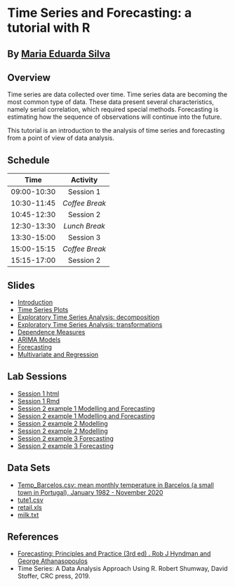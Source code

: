 # Time Series and Forecasting: a tutorial with R

By [Maria Eduarda Silva](https://www.fep.up.pt/docentes/mesilva/)
------------------------------------------------------------------------------------------------------

## Overview

Time series are data collected over time. Time series data are
becoming the most common type of data. These data present several
characteristics, namely serial correlation, which required special
methods. Forecasting is estimating how the sequence of observations
  will continue into the future. 
  
This tutorial is an introduction to the analysis of time series and
forecasting from a point of view of data analysis. 
 
## Schedule


|Time | Activity |
|:----------:|:---------:| 
 | 09:00-10:30 | Session 1 | 
 | 10:30-11:45 | *Coffee Break* | 
| 10:45-12:30 | Session 2 | 
|12:30-13:30 | *Lunch Break*| 
| 13:30-15:00| Session 3| 
|15:00-15:15 | *Coffee Break*| 
| 15:15-17:00 | Session 2 |


## Slides

+ [Introduction](Slides/1.pdf)
+ [Time Series Plots]( )
+ [Exploratory Time Series Analysis: decomposition]( )
+ [Exploratory Time Series Analysis: transformations]( )
+ [Dependence Measures]( )
+ [ARIMA Models]( ) 
+ [Forecasting]( ) 
+ [Multivariate and Regression]( )


## Lab Sessions

+ [Session 1 html](LabSessions/LabSession1.html )
+  [Session 1 Rmd](LabSessions/LabSession1.Rmd )
+ [Session 2 example 1 Modelling and Forecasting](LabSessions/LabSession2_1.html) 
+ [Session 2 example 1 Modelling and Forecasting](LabSessions/LabSession2_1.Rmd) 
+ [Session 2 example 2 Modelling](LabSessions/LabSession2_2.html)
+ [Session 2 example 2 Modelling](LabSessions/LabSession2_2.Rmd)
+ [Session 2 example 3 Forecasting](LabSessions/LabSession2_3.html)
+ [Session 2 example 3 Forecasting](LabSessions/LabSession2_3.Rmd)


## Data Sets

+ [Temp_Barcelos.csv: mean monthly temperature in Barcelos (a small
  town in Portugal), January 1982 - November 2020](Data/Temp_Barcelos.csv )
+ [tute1.csv]( Data/tute1.csv)
+ [retail.xls](Data/retail.xlsx )
+ [milk.txt](Data/milk.txt)


## References

+  [Forecasting: Principles and Practice (3rd ed) . Rob J Hyndman and George Athanasopoulos](https://otexts.com/fpp3/)
+  Time Series: A Data Analysis Approach Using R. Robert
     Shumway, David Stoffer, CRC press, 2019.




